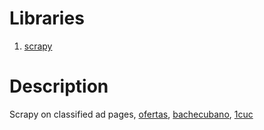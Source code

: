 # Libraries
1. [scrapy]([https://link](https://scrapy.org/))
# Description
Scrapy on classified ad pages, [ofertas]([https://link](http://ofertas.cu/)), [bachecubano]([https://link](https://www.bachecubano.com/)), [1cuc]([https://link](https://1cuc.com/))
